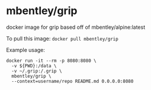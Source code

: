 # mbentley/grip

docker image for grip
based off of mbentley/alpine:latest

To pull this image:
`docker pull mbentley/grip`

Example usage:

```
docker run -it --rm -p 8080:8080 \
  -v ${PWD}:/data \
  -v ~/.grip:/.grip \
  mbentley/grip \
  --context=username/repo README.md 0.0.0.0:8080
```
